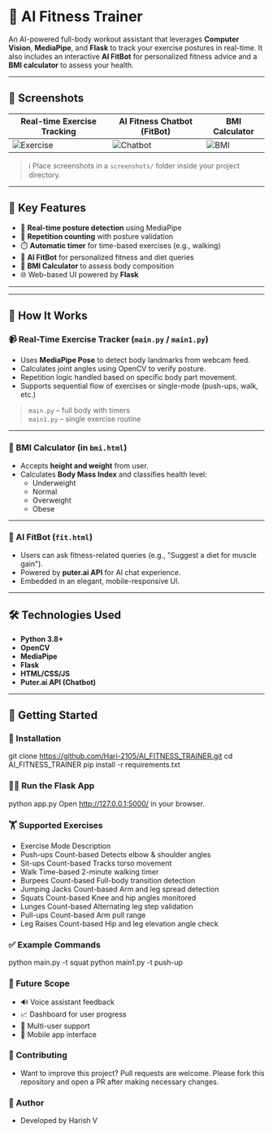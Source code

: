 # 🧠 AI Fitness Trainer

An AI-powered full-body workout assistant that leverages **Computer Vision**, **MediaPipe**, and **Flask** to track your exercise postures in real-time. It also includes an interactive **AI FitBot** for personalized fitness advice and a **BMI calculator** to assess your health.

---

## 📸 Screenshots

| Real-time Exercise Tracking | AI Fitness Chatbot (FitBot) | BMI Calculator |
|-----------------------------|-----------------------------|----------------|
| ![Exercise](screenshots/exercise_tracking.png) | ![Chatbot](screenshots/fitbot_ui.png) | ![BMI](screenshots/bmi_calculator.png) |

> ℹ️ Place screenshots in a `screenshots/` folder inside your project directory.

---


## 🧩 Key Features

- 🎯 **Real-time posture detection** using MediaPipe
- 🔁 **Repetition counting** with posture validation
- ⏱️ **Automatic timer** for time-based exercises (e.g., walking)
- 🤖 **AI FitBot** for personalized fitness and diet queries
- 🧮 **BMI Calculator** to assess body composition
- 🌐 Web-based UI powered by **Flask**

---


---

## 🧠 How It Works

### 📹 Real-Time Exercise Tracker (`main.py` / `main1.py`)
- Uses **MediaPipe Pose** to detect body landmarks from webcam feed.
- Calculates joint angles using OpenCV to verify posture.
- Repetition logic handled based on specific body part movement.
- Supports sequential flow of exercises or single-mode (push-ups, walk, etc.)

> `main.py` – full body with timers  
> `main1.py` – single exercise routine

---

### 🧮 BMI Calculator (in `bmi.html`)
- Accepts **height and weight** from user.
- Calculates **Body Mass Index** and classifies health level:
  - Underweight
  - Normal
  - Overweight
  - Obese

---

### 🤖 AI FitBot (`fit.html`)
- Users can ask fitness-related queries (e.g., "Suggest a diet for muscle gain").
- Powered by **puter.ai API** for AI chat experience.
- Embedded in an elegant, mobile-responsive UI.

---

## 🛠️ Technologies Used

- **Python 3.8+**
- **OpenCV**
- **MediaPipe**
- **Flask**
- **HTML/CSS/JS**
- **Puter.ai API (Chatbot)**

---

## 🚀 Getting Started

### 🔧 Installation
git clone https://github.com/Hari-2105/AI_FITNESS_TRAINER.git
cd AI_FITNESS_TRAINER
pip install -r requirements.txt



### 🏃‍♂️ Run the Flask App
python app.py
Open http://127.0.0.1:5000/ in your browser.

### 🏋️ Supported Exercises
- Exercise	Mode	Description
- Push-ups	Count-based	Detects elbow & shoulder angles
- Sit-ups	Count-based	Tracks torso movement
- Walk	Time-based	2-minute walking timer
- Burpees	Count-based	Full-body transition detection
- Jumping Jacks	Count-based	Arm and leg spread detection
- Squats	Count-based	Knee and hip angles monitored
- Lunges	Count-based	Alternating leg step validation
- Pull-ups	Count-based	Arm pull range
- Leg Raises	Count-based	Hip and leg elevation angle check

### ✅ Example Commands
python main.py -t squat
python main1.py -t push-up

### 🔮 Future Scope

- 🔊 Voice assistant feedback
- 📈 Dashboard for user progress
- 👥 Multi-user support
- 📱 Mobile app interface

### 🤝 Contributing
- Want to improve this project? Pull requests are welcome. Please fork this repository and open a PR after making necessary changes.

### 🙋 Author
- Developed by Harish V

